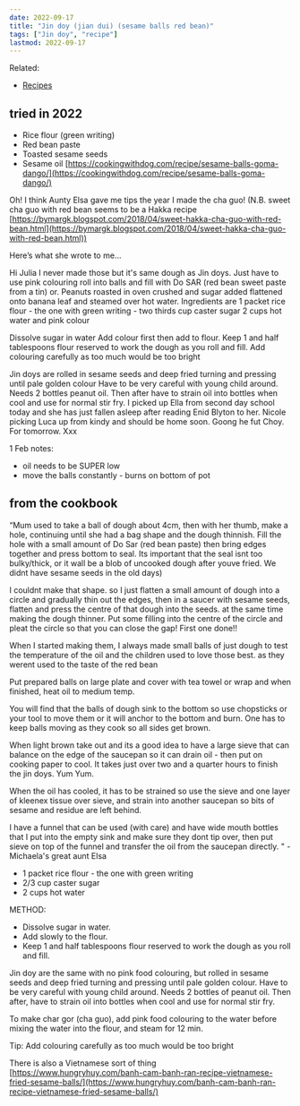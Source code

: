 ```yaml
---
date: 2022-09-17
title: "Jin doy (jian dui) (sesame balls red bean)"
tags: ["Jin doy", "recipe"]
lastmod: 2022-09-17
---
```


Related:

- [Recipes](/recipes/)

## tried in 2022

- Rice flour (green writing)
- Red bean paste
- Toasted sesame seeds
- Sesame oil
[https://cookingwithdog.com/recipe/sesame-balls-goma-dango/](https://cookingwithdog.com/recipe/sesame-balls-goma-dango/)

Oh! I think Aunty Elsa gave me tips the year I made the cha guo! (N.B. sweet cha guo with red bean seems to be a Hakka recipe [https://bymargk.blogspot.com/2018/04/sweet-hakka-cha-guo-with-red-bean.html](https://bymargk.blogspot.com/2018/04/sweet-hakka-cha-guo-with-red-bean.html))

Here’s what she wrote to me...

Hi Julia   I never made those but it's same dough as Jin doys. Just have to use pink colouring roll into balls and fill with Do SAR (red bean sweet paste from a tin) or. Peanuts roasted in oven  crushed and sugar added  flattened onto banana leaf and steamed over hot water.    Ingredients are 1 packet rice flour - the one with green writing -  two thirds cup caster sugar  2 cups hot water and pink colour

Dissolve sugar in water  Add colour first then add to flour. Keep 1 and half tablespoons flour reserved to work the dough as you roll and fill.  Add colouring carefully as too much would be too bright

Jin doys are rolled in sesame seeds and deep fried turning and pressing until pale golden colour     Have to be very careful with young child around.   Needs 2 bottles peanut oil. Then after have to strain oil into bottles when cool and use for normal stir fry.    I picked up Ella from second day school today and she has just fallen asleep after reading Enid Blyton to her.   Nicole picking Luca up from kindy and should be home soon. Goong he fut Choy. For tomorrow.  Xxx

1 Feb notes:

- oil needs to be SUPER low
- move the balls constantly - burns on bottom of pot

## from the cookbook

“Mum used to take a ball of dough about 4cm, then with her thumb, make a hole, continuing until she had a bag shape and the dough thinnish. Fill the hole with a small amount of Do Sar (red bean paste) then bring edges together and press bottom to seal. Its important that the seal isnt too bulky/thick, or it wall be a blob of uncooked dough after youve fried. We didnt have sesame seeds in the old days)

I couldnt make that shape. so I just flatten a small amount of dough into a circle and gradually thin out the edges, then in a saucer with sesame seeds, flatten and press the centre of that dough into the seeds. at the same time making the dough thinner.
Put some filling into the centre of the circle and pleat the circle so that you can close the gap! First one done!!

When I started making them, I always made small balls of just dough to test the temperature of the oil and the children used to love those best. as they werent used to the taste of the red bean

Put prepared balls on large plate and cover with tea towel or wrap and when finished, heat oil to medium temp.

You will find that the balls of dough sink to the bottom so use chopsticks or your tool to move them or it will anchor to the bottom and burn. One has to keep balls moving as they cook so all sides get brown.

When light brown take out and its a good idea to have a large sieve that can balance on the edge of the saucepan so it can drain oil - then put on cooking paper to cool. It takes just over two and a quarter hours to finish the jin doys. Yum Yum.

When the oil has cooled, it has to be strained so use the sieve and one layer of kleenex tissue over sieve, and strain into another saucepan so bits of sesame and residue are left behind.

I have a funnel that can be used (with care) and have wide mouth bottles that I put into the empty sink and make sure they dont tip over, then put sieve on top of the funnel and transfer the oil from the saucepan directly. " - Michaela's great aunt Elsa

- 1 packet rice flour - the one with green writing
- 2/3 cup caster sugar
- 2 cups hot water

METHOD:

- Dissolve sugar in water.
- Add slowly to the flour.
- Keep 1 and half tablespoons flour reserved to work the dough as you roll and fill.

Jin doy are the same with no pink food colouring, but rolled in sesame seeds and deep fried turning and pressing until pale golden colour. Have to be very careful with young child around. Needs 2 bottles of peanut oil. Then after, have to strain oil into bottles when cool and use for normal stir fry.

To make char gor (cha guo), add pink food colouring to the water before mixing the water into the flour, and steam for 12 min.

Tip: Add colouring carefully as too much would be too bright

There is also a Vietnamese sort of thing [https://www.hungryhuy.com/banh-cam-banh-ran-recipe-vietnamese-fried-sesame-balls/](https://www.hungryhuy.com/banh-cam-banh-ran-recipe-vietnamese-fried-sesame-balls/)
